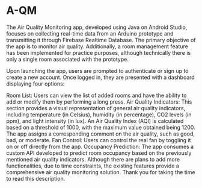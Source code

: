 # A-QM

The Air Quality Monitoring app, developed using Java on Android Studio, focuses on collecting real-time data from an Arduino prototype and transmitting it through Firebase Realtime Database. The primary objective of the app is to monitor air quality. Additionally, a room management feature has been implemented for practice purposes, although technically there is only a single room associated with the prototype.

Upon launching the app, users are prompted to authenticate or sign up to create a new account. Once logged in, they are presented with a dashboard displaying four options:

Room List: Users can view the list of added rooms and have the ability to add or modify them by performing a long press.
Air Quality Indicators: This section provides a visual representation of general air quality indicators, including temperature (in Celsius), humidity (in percentage), CO2 levels (in ppm), and light intensity (in lux). An Air Quality Index (AQI) is calculated based on a threshold of 1000, with the maximum value obtained being 1200. The app assigns a corresponding comment on the air quality, such as good, bad, or moderate.
Fan Control: Users can control the real fan by toggling it on or off directly from the app.
Occupancy Prediction: The app consumes a custom API developed to predict room occupancy based on the previously mentioned air quality indicators.
Although there are plans to add more functionalities, due to time constraints, the existing features provide a comprehensive air quality monitoring solution. Thank you for taking the time to read this description.
